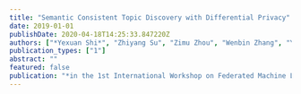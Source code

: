 ```yaml
---
title: "Semantic Consistent Topic Discovery with Differential Privacy"
date: 2019-01-01
publishDate: 2020-04-18T14:25:33.847220Z
authors: ["*Yexuan Shi*", "Zhiyang Su", "Zimu Zhou", "Wenbin Zhang", "Yongxin Tong"]
publication_types: ["1"]
abstract: ""
featured: false
publication: "*in the 1st International Workshop on Federated Machine Learning for User Privacy and Data Confidentiality in Conjunction with IJCAI 2019*"
---
```


